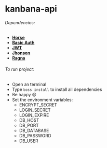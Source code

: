 # kanbana-api

###### Dependencies:

* [**Horse**](https://github.com/hashload/horse)
* [**Basic Auth**](https://github.com/hashload/horse-basic-auth)
* [**JWT**](https://github.com/hashload/horse-jwt)
* [**Jhonson**](https://github.com/hashload/jhonson)
* [**Ragna**](https://github.com/hashload/ragna)

######  To run project:

* Open an terminal
* Type `boss install` to install all dependencies
* Be happy 😄
* Set the environment variables: 
  * ENCRYPT_SECRET
  * LOGIN_SECRET
  * LOGIN_EXPIRE
  * DB_HOST
  * DB_PORT
  * DB_DATABASE
  * DB_PASSWORD
  * DB_USER
